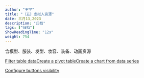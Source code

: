```yaml
---
author: "王宇"
title: "（五）虚拟人资源"
date: 三月13,2023
description: "归档"
tags: ["归档"]
ShowReadingTime: "12s"
weight: 754
---
```

含模型、服装、发型、妆容、装备、动画资源

[Filter table data](#)[Create a pivot table](#)[Create a chart from data series](#)

[Configure buttons visibility](/users/tfac-settings.action)